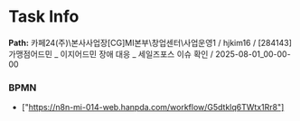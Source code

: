 # Task Info

**Path:** 카페24(주)\본사사업장\[CG]MI본부\창업센터\사업운영1 / hjkim16 / [284143] 가맹점어드민 _ 이지어드민 장애 대응 _ 세일즈포스 이슈 확인 / 2025-08-01_00-00-00

### BPMN
- ["https://n8n-mi-014-web.hanpda.com/workflow/G5dtklq6TWtx1Rr8"]

